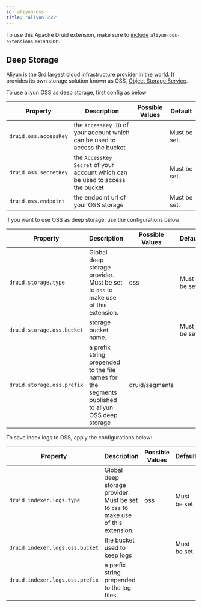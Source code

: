 ```yaml
---
id: aliyun-oss
title: "Aliyun OSS"
---
```


<!--
  ~ Licensed to the Apache Software Foundation (ASF) under one
  ~ or more contributor license agreements.  See the NOTICE file
  ~ distributed with this work for additional information
  ~ regarding copyright ownership.  The ASF licenses this file
  ~ to you under the Apache License, Version 2.0 (the
  ~ "License"); you may not use this file except in compliance
  ~ with the License.  You may obtain a copy of the License at
  ~
  ~   http://www.apache.org/licenses/LICENSE-2.0
  ~
  ~ Unless required by applicable law or agreed to in writing,
  ~ software distributed under the License is distributed on an
  ~ "AS IS" BASIS, WITHOUT WARRANTIES OR CONDITIONS OF ANY
  ~ KIND, either express or implied.  See the License for the
  ~ specific language governing permissions and limitations
  ~ under the License.
  -->


To use this Apache Druid extension, make sure to [include](../../development/extensions.md#loading-extensions) `aliyun-oss-extensions` extension.

## Deep Storage

[Aliyun](https://www.aliyun.com) is the 3rd largest cloud infrastructure provider in the world. It provides its own storage solution known as OSS, [Object Storage Service](https://www.aliyun.com/product/oss). 

To use aliyun OSS as deep storage, first config as below

|Property|Description|Possible Values|Default|
|--------|---------------|-----------|-------|
|`druid.oss.accessKey`|the `AccessKey ID` of your account which can be used to access the bucket| |Must be set.|
|`druid.oss.secretKey`|the `AccessKey Secret` of your account which can be used to access the bucket| |Must be set. |
|`druid.oss.endpoint`|the endpoint url of your OSS storage| |Must be set.|

if you want to use OSS as deep storage, use the configurations below

|Property|Description|Possible Values|Default|
|--------|---------------|-----------|-------|
|`druid.storage.type`| Global deep storage provider. Must be set to `oss` to make use of this extension. | oss |Must be set.|
|`druid.storage.oss.bucket`|storage bucket name.| | Must be set.|
|`druid.storage.oss.prefix`|a prefix string prepended to the file names for the segments published to aliyun OSS deep storage| druid/segments | |

To save index logs to OSS, apply the configurations below:

|Property|Description|Possible Values|Default|
|--------|---------------|-----------|-------|
|`druid.indexer.logs.type`| Global deep storage provider. Must be set to `oss` to make use of this extension. | oss |Must be set.|
|`druid.indexer.logs.oss.bucket`|the bucket used to keep logs| |Must be set.|
|`druid.indexer.logs.oss.prefix`|a prefix string prepended to the log files.| | |
